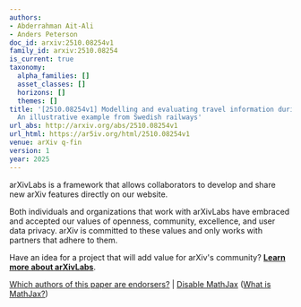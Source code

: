 ```yaml
---
authors:
- Abderrahman Ait-Ali
- Anders Peterson
doc_id: arxiv:2510.08254v1
family_id: arxiv:2510.08254
is_current: true
taxonomy:
  alpha_families: []
  asset_classes: []
  horizons: []
  themes: []
title: '[2510.08254v1] Modelling and evaluating travel information during disruptions:
  An illustrative example from Swedish railways'
url_abs: http://arxiv.org/abs/2510.08254v1
url_html: https://ar5iv.org/html/2510.08254v1
venue: arXiv q-fin
version: 1
year: 2025
---
```



arXivLabs is a framework that allows collaborators to develop and share new arXiv features directly on our website.

Both individuals and organizations that work with arXivLabs have embraced and accepted our values of openness, community, excellence, and user data privacy. arXiv is committed to these values and only works with partners that adhere to them.

Have an idea for a project that will add value for arXiv's community? [**Learn more about arXivLabs**](https://info.arxiv.org/labs/index.html).

[Which authors of this paper are endorsers?](/auth/show-endorsers/2510.08254) |
[Disable MathJax](javascript:setMathjaxCookie()) ([What is MathJax?](https://info.arxiv.org/help/mathjax.html))